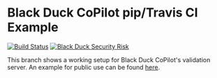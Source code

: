 # Black Duck CoPilot pip/Travis CI Example

[![Build Status](https://travis-ci.org/BlackDuckCoPilot/example-pip-travis.svg?branch=test)](https://travis-ci.org/BlackDuckCoPilot/example-pip-travis) [![Black Duck Security Risk](https://test.duckbuild.io/github/groups/BlackDuckCoPilot/locations/example-pip-travis/public/results/branches/test/badge-risk.svg)](https://test.duckbuild.io/github/groups/BlackDuckCoPilot/locations/example-pip-travis/public/results/branches/test)

This branch shows a working setup for Black Duck CoPilot's validation server.
An example for public use can be found [here](https://github.com/BlackDuckCoPilot/example-pip-travis).
